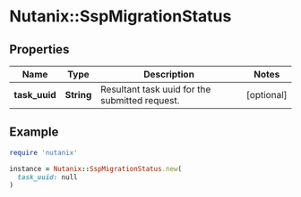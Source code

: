 # Nutanix::SspMigrationStatus

## Properties

| Name | Type | Description | Notes |
| ---- | ---- | ----------- | ----- |
| **task_uuid** | **String** | Resultant task uuid for the submitted request. | [optional] |

## Example

```ruby
require 'nutanix'

instance = Nutanix::SspMigrationStatus.new(
  task_uuid: null
)
```

